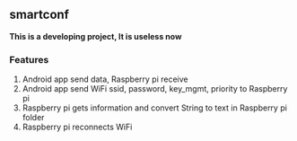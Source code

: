 ## smartconf
**This is a developing project, It is useless now**
### Features

1. Android app send data, Raspberry pi receive
2. Android app send WiFi ssid, password, key_mgmt, priority to Raspberry pi
3. Raspberry pi gets information and convert String to text in Raspberry pi folder
4. Raspberry pi reconnects WiFi  

 